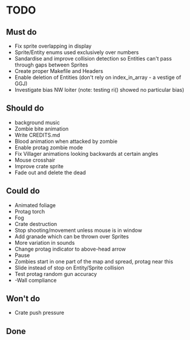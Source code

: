 # TODO

## Must do
- Fix sprite overlapping in display
- Sprite/Entity enums used exclusively over numbers
- Sandardise and improve collision detection so Entities can't pass through gaps between Sprites
- Create proper Makefile and Headers
- Enable deletion of Entities (don't rely on index_in_array - a vestige of GGJ)
- Investigate bias NW loiter (note: testing ri() showed no particular bias)

## Should do
- background music
- Zombie bite animation
- Write CREDITS.md
- Blood animation when attacked by zombie
- Enable protag zombie mode
- Fix Villager animations looking backwards at certain angles
- Mouse crosshair
- Improve crate sprite
- Fade out and delete the dead

## Could do
- Animated foliage
- Protag torch
- Fog
- Crate destruction
- Stop shooting/movement unless mouse is in window
- Add granade which can be thrown over Sprites
- More variation in sounds
- Change protag indicator to above-head arrow
- Pause
- Zombies start in one part of the map and spread, protag near this
- Slide instead of stop on Entity/Sprite collision
- Test protag random gun accuracy
- -Wall compliance

## Won't do
- Crate push pressure

## Done
